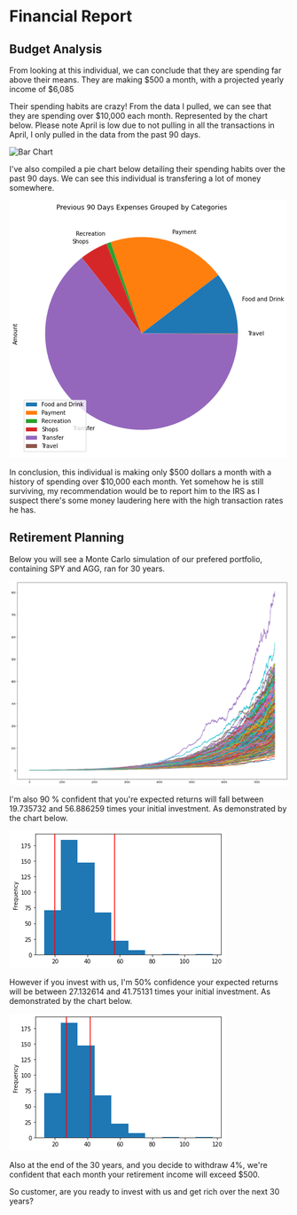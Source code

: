 # Financial Report

## **Budget Analysis**

From looking at this individual, we can conclude that they are spending far above their means. They are making $500 a month, with a projected yearly income of $6,085

Their spending habits are crazy! From the data I pulled, we can see that they are spending over $10,000 each month. Represented by the chart below. Please note April is low due to not pulling in all the transactions in April, I only pulled in the data from the past 90 days.

![Bar Chart](../Assignment/Resources/spending_monthly)

 I've also compiled a pie chart below detailing their spending habits over the past 90 days. We can see this individual is transfering a lot of money somewhere.

 ![Pie Chart](../Assignment/Resources/spending_categories.png)

 In conclusion, this individual is making only $500 dollars a month with a history of spending over $10,000 each month. Yet somehow he is still surviving, my recommendation would be to report him to the IRS as I suspect there's some money laudering here with the high transaction rates he has.

## **Retirement Planning**

Below you will see a Monte Carlo simulation of our prefered portfolio, containing SPY and AGG, ran for 30 years. 

![Monte Carlo Simulation](../Assignment/Resources/monte_carlo_simulation.png)

I'm also 90 % confident that you're expected returns will fall between 19.735732 and 56.886259 times your initial investment. As demonstrated by the chart below. 

![Monte Carlo Simulation](../Assignment/Resources/ninety_percentile.png)

However if you invest with us, I'm 50% confidence your expected returns will be between 27.132614 and 41.75131 times your initial investment. As demonstrated by the chart below.

![Monte Carlo Simulation](../Assignment/Resources/fifty_percentile.png)

Also at the end of the 30 years, and you decide to withdraw 4%, we're confident that each month your retirement income will exceed $500.

So customer, are you ready to invest with us and get rich over the next 30 years?